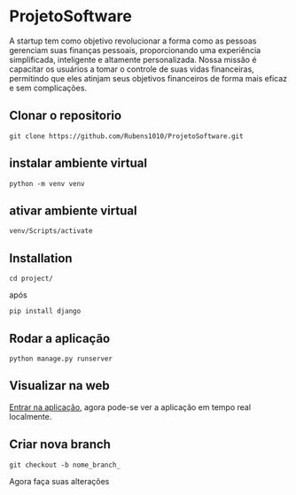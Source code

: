 # ProjetoSoftware

A startup tem como objetivo revolucionar a forma como as pessoas gerenciam suas finanças pessoais, proporcionando uma experiência simplificada, inteligente e altamente personalizada. Nossa missão é capacitar os usuários a tomar o controle de suas vidas financeiras, permitindo que eles atinjam seus objetivos financeiros de forma mais eficaz e sem complicações.

## Clonar o repositorio

```
git clone https://github.com/Rubens1010/ProjetoSoftware.git
```

## instalar ambiente virtual

```
python -m venv venv
```
## ativar ambiente virtual

```
venv/Scripts/activate
```

## Installation
```
cd project/
```
após

```
pip install django
```

## Rodar a aplicação

```
python manage.py runserver
```

## Visualizar na web

[Entrar na aplicação](http://127.0.0.1:8000/), agora pode-se ver a aplicação em tempo real localmente.

## Criar nova branch

```
git checkout -b nome_branch_
```

Agora faça suas alterações
